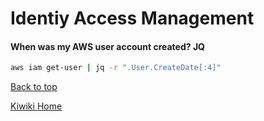 # Identiy Access Management
#### When was my AWS user account created? JQ

```bash
aws iam get-user | jq -r ".User.CreateDate[:4]"
```

[Back to top](#)

[Kiwiki Home](/../../)